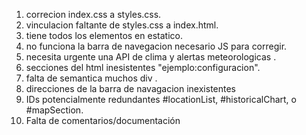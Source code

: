 1. correcion index.css a styles.css.
2. vinculacion faltante de styles.css a index.html.
3. tiene todos los elementos en estatico.
4. no funciona la barra de navegacion necesario JS para corregir.
5. necesita urgente una API de clima y alertas meteorologicas .
6. secciones del html inesistentes "ejemplo:configuracion".
7. falta de semantica muchos div .
8. direcciones de la barra de navagacion inexistentes
9. IDs potencialmente redundantes #locationList, #historicalChart, o #mapSection.
10. Falta de comentarios/documentación